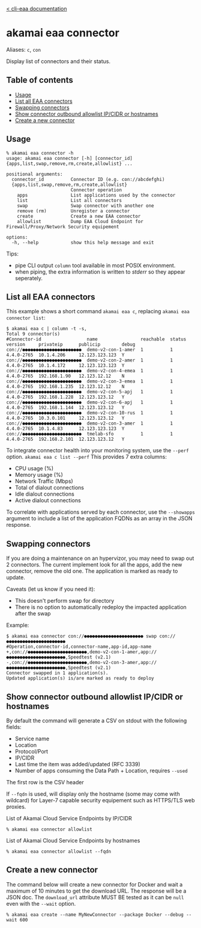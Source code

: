 [< cli-eaa documentation](../../README.md)

# akamai eaa connector<!-- omit in toc -->

Aliases: `c`, `con`

Display list of connectors and their status.

## Table of contents<!-- omit in toc -->

- [Usage](#usage)
- [List all EAA connectors](#list-all-eaa-connectors)
- [Swapping connectors](#swapping-connectors)
- [Show connector outbound allowlist IP/CIDR or hostnames](#show-connector-outbound-allowlist-ipcidr-or-hostnames)
- [Create a new connector](#create-a-new-connector)

## Usage

```
% akamai eaa connector -h
usage: akamai eaa connector [-h] [connector_id] {apps,list,swap,remove,rm,create,allowlist} ...

positional arguments:
  connector_id          Connector ID (e.g. con://abcdefghi)
  {apps,list,swap,remove,rm,create,allowlist}
                        Connector operation
    apps                List applications used by the connector
    list                List all connectors
    swap                Swap connector with another one
    remove (rm)         Unregister a connector
    create              Create a new EAA connector
    allowlist           Dump EAA Cloud Endpoint for Firewall/Proxy/Network Security equipement

options:
  -h, --help            show this help message and exit
```

Tips:
- pipe CLI output `column` tool available in most POSIX environment.
- when piping, the extra information is written to *stderr* so they appear seperately.

## List all EAA connectors

This example shows a short command `akamai eaa c`, replacing `akamai eaa connector list`:

```
$ akamai eaa c | column -t -s,
Total 9 connector(s)
#Connector-id                 name                reachable  status  version     privateip      publicip        debug
con://●●●●●●●●●●●●●●●●●●●●●●  demo-v2-con-1-amer  1          1       4.4.0-2765  10.1.4.206     12.123.123.123  Y
con://●●●●●●●●●●●●●●●●●●●●●●  demo-v2-con-2-amer  1          1       4.4.0-2765  10.1.4.172     12.123.123.123  Y
con://●●●●●●●●●●●●●●●●●●●●●●  demo-v2-con-4-emea  1          1       4.4.0-2765  192.168.1.90   12.123.12.12    N
con://●●●●●●●●●●●●●●●●●●●●●●  demo-v2-con-3-emea  1          1       4.4.0-2765  192.168.1.235  12.123.12.12    N
con://●●●●●●●●●●●●●●●●●●●●●●  demo-v2-con-5-apj   1          1       4.4.0-2765  192.168.1.228  12.123.123.12   Y
con://●●●●●●●●●●●●●●●●●●●●●●  demo-v2-con-6-apj   1          1       4.4.0-2765  192.168.1.144  12.123.123.12   Y
con://●●●●●●●●●●●●●●●●●●●●●●  demo-v2-con-10-rus  1          1       4.4.0-2765  10.3.0.101     12.123.123.12   Y
con://●●●●●●●●●●●●●●●●●●●●●●  demo-v2-con-3-amer  1          1       4.4.0-2765  10.1.4.83      12.123.123.123  Y
con://●●●●●●●●●●●●●●●●●●●●●●  tmelab-sfo          1          1       4.4.0-2765  192.168.2.101  12.123.123.12   Y
```

To integrate connector health into your monitoring system, use the `--perf` option.
`akamai eaa c list --perf`
This provides 7 extra columns:
- CPU usage (%)
- Memory usage (%)
- Network Traffic (Mbps)
- Total of dialout connections
- Idle dialout connections
- Active dialout connections

To correlate with applications served by each connector, use the `--showapps` argument to include a list of the application FQDNs as an array in the JSON response.

## Swapping connectors

If you are doing a maintenance on an hypervizor, you may need to swap out 2 connectors.
The current implement look for all the apps, add the new connector, remove the old one.
The application is marked as ready to update.

Caveats (let us know if you need it):
- This doesn't perform swap for directory
- There is no option to automatically redeploy the impacted application after the swap

Example:
```
$ akamai eaa connector con://●●●●●●●●●●●●●●●●●●●●●● swap con://●●●●●●●●●●●●●●●●●●●●●●
#Operation,connector-id,connector-name,app-id,app-name
+,con://●●●●●●●●●●●●●●●●●●●●●●,demo-v2-con-1-amer,app://●●●●●●●●●●●●●●●●●●●●●●,Speedtest (v2.1)
-,con://●●●●●●●●●●●●●●●●●●●●●●,demo-v2-con-3-amer,app://●●●●●●●●●●●●●●●●●●●●●●,Speedtest (v2.1)
Connector swapped in 1 application(s).
Updated application(s) is/are marked as ready to deploy
```

## Show connector outbound allowlist IP/CIDR or hostnames

By default the command will generate a CSV on stdout with the following fields:
- Service name
- Location
- Protocol/Port
- IP/CIDR
- Last time the item was added/updated (RFC 3339)
- Number of apps consuming the Data Path + Location, requires `--used`

The first row is the CSV header

If `--fqdn` is used, will display only the hostname (some may come with wildcard) for Layer-7 capable security equipement such as HTTPS/TLS web proxies.

List of Akamai Cloud Service Endpoints by IP/CIDR
```
% akamai eaa connector allowlist
```

List of Akamai Cloud Service Endpoints by hostnames

```
% akamai eaa connector allowlist --fqdn
```

## Create a new connector

The command below will create a new connector for Docker and wait a maximum 
of 10 minutes to get the download URL. The response will be a JSON doc.
The `download_url` attribute MUST BE tested as it can be `null` even with 
the `--wait` option.

```
% akamai eaa create --name MyNewConnector --package Docker --debug --wait 600
```
